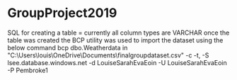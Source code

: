 # GroupProject2019
SQL for creating a table = currently all column types are VARCHAR
once the table was created the BCP utility was used to import the dataset using the below command
bcp dbo.Weatherdata in "C:\Users\louis\OneDrive\Documents\finalgroupdataset.csv" -c -t, -S lsee.database.windows.net -d LouiseSarahEvaEoin -U LouiseSarahEvaEoin -P Pembroke1
